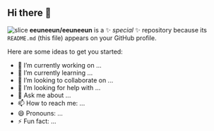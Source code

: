 ## Hi there 👋
![slice](https://capsule-render.vercel.app/api?type=slice&color=auto&height=200&text=FrontEnd%20Develope&fontAlign=70&rotate=13&fontAlignY=25&desc=desc%20fReact%20Vue%20Svelt%20Angular&descAlign=60&descAlignY=44)
**eeuneeun/eeuneeun** is a ✨ _special_ ✨ repository because its `README.md` (this file) appears on your GitHub profile.

Here are some ideas to get you started:

- 🔭 I’m currently working on ...
- 🌱 I’m currently learning ...
- 👯 I’m looking to collaborate on ...
- 🤔 I’m looking for help with ...
- 💬 Ask me about ...
- 📫 How to reach me: ...
- 😄 Pronouns: ...
- ⚡ Fun fact: ...

